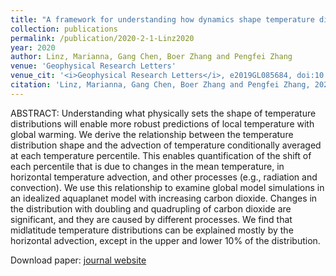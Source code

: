 ```yaml
---
title: "A framework for understanding how dynamics shape temperature distributions"
collection: publications
permalink: /publication/2020-2-1-Linz2020
year: 2020
author: Linz, Marianna, Gang Chen, Boer Zhang and Pengfei Zhang
venue: 'Geophysical Research Letters'
venue_cit: '<i>Geophysical Research Letters</i>, e2019GL085684, doi:10.1029/2019GL085684.'
citation: 'Linz, Marianna, Gang Chen, Boer Zhang and Pengfei Zhang, 2020: A framework for understanding how dynamics shape temperature distributions, <i>Geophysical Research Letters</i>, e2019GL085684, doi:10.1029/2019GL085684.'
---
```

ABSTRACT:
 Understanding what physically sets the shape of temperature distributions will enable more robust predictions of local temperature with global warming. We derive the relationship between the temperature distribution shape and the advection of temperature conditionally averaged at each temperature percentile. This enables quantification of the shift of each percentile that is due to changes in the mean temperature, in horizontal temperature advection, and other processes (e.g., radiation and convection). We use this relationship to examine global model simulations in an idealized aquaplanet model with increasing carbon dioxide. Changes in the distribution with doubling and quadrupling of carbon dioxide are significant, and they are caused by different processes. We find that midlatitude temperature distributions can be explained mostly by the horizontal advection, except in the upper and lower 10% of the distribution.

Download paper: [journal website](http://doi.wiley.com/10.1029/2019GL085684)
